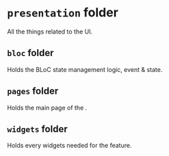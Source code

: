 # `presentation` folder

All the things related to the UI.

## `bloc` folder

Holds the BLoC state management logic, event & state.

## `pages` folder

Holds the main page of the .

## `widgets` folder

Holds every widgets needed for the feature.